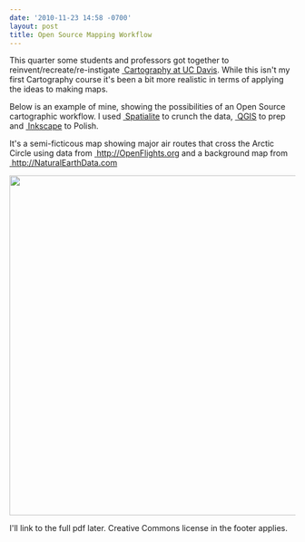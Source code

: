 ```yaml
---
date: '2010-11-23 14:58 -0700'
layout: post
title: Open Source Mapping Workflow
---
```


This quarter some students and professors got together to
reinvent/recreate/re-instigate
<a href="http://geography.ucdavis.edu/classes/2010/cartography-map-design" class="ext-link"> Cartography
at UC Davis</a>. While this isn't my first Cartography course it's been
a bit more realistic in terms of applying the ideas to making maps.

Below is an example of mine, showing the possibilities of an Open Source
cartographic workflow. I used
<a href="http://www.gaia-gis.it/spatialite/" class="ext-link"> Spatialite</a>
to crunch the data, <a href="http://qgis.org" class="ext-link"> QGIS</a>
to prep and <a href="http://inkscape.org" class="ext-link"> Inkscape</a>
to Polish.

It's a semi-ficticous map showing major air routes that cross the Arctic
Circle using data from
<a href="http://OpenFlights.org" class="ext-link"> http://OpenFlights.org</a>
and a background map from
<a href="http://NaturalEarthData.com" class="ext-link"> http://NaturalEarthData.com</a>

[<img src="../raw-attachment/blog/airlinemap/airlinefixed.png" width="600" />](../attachment/blog/airlinemap/airlinefixed.png.html)

I'll link to the full pdf later. Creative Commons license in the footer
applies.

